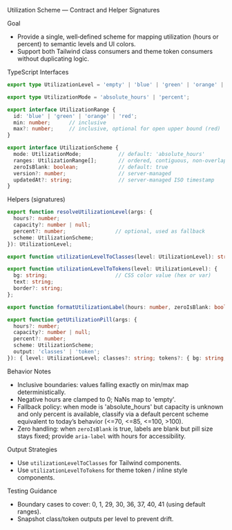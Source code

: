 Utilization Scheme — Contract and Helper Signatures

Goal
- Provide a single, well‑defined scheme for mapping utilization (hours or percent) to semantic levels and UI colors.
- Support both Tailwind class consumers and theme token consumers without duplicating logic.

TypeScript Interfaces

```ts
export type UtilizationLevel = 'empty' | 'blue' | 'green' | 'orange' | 'red';

export type UtilizationMode = 'absolute_hours' | 'percent';

export interface UtilizationRange {
  id: 'blue' | 'green' | 'orange' | 'red';
  min: number;      // inclusive
  max?: number;     // inclusive, optional for open upper bound (red)
}

export interface UtilizationScheme {
  mode: UtilizationMode;            // default: 'absolute_hours'
  ranges: UtilizationRange[];       // ordered, contiguous, non‑overlapping
  zeroIsBlank: boolean;             // default: true
  version?: number;                 // server‑managed
  updatedAt?: string;               // server‑managed ISO timestamp
}
```

Helpers (signatures)

```ts
export function resolveUtilizationLevel(args: {
  hours?: number;
  capacity?: number | null;
  percent?: number;                // optional, used as fallback
  scheme: UtilizationScheme;
}): UtilizationLevel;

export function utilizationLevelToClasses(level: UtilizationLevel): string;

export function utilizationLevelToTokens(level: UtilizationLevel): {
  bg: string;                      // CSS color value (hex or var)
  text: string;
  border?: string;
};

export function formatUtilizationLabel(hours: number, zeroIsBlank: boolean): string;  // e.g., "15h" or ""

export function getUtilizationPill(args: {
  hours?: number;
  capacity?: number | null;
  percent?: number;
  scheme: UtilizationScheme;
  output: 'classes' | 'token';
}): { level: UtilizationLevel; classes?: string; tokens?: { bg: string; text: string; border?: string }; label: string };
```

Behavior Notes
- Inclusive boundaries: values falling exactly on min/max map deterministically.
- Negative hours are clamped to 0; NaNs map to 'empty'.
- Fallback policy: when mode is 'absolute_hours' but capacity is unknown and only percent is available, classify via a default percent scheme equivalent to today’s behavior (<=70, <=85, <=100, >100).
- Zero handling: when `zeroIsBlank` is true, labels are blank but pill size stays fixed; provide `aria-label` with hours for accessibility.

Output Strategies
- Use `utilizationLevelToClasses` for Tailwind components.
- Use `utilizationLevelToTokens` for theme token / inline style components.

Testing Guidance
- Boundary cases to cover: 0, 1, 29, 30, 36, 37, 40, 41 (using default ranges).
- Snapshot class/token outputs per level to prevent drift.

